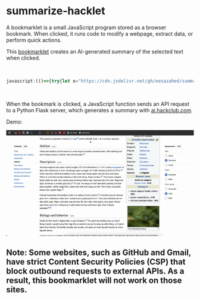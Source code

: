 # summarize-hacklet

A bookmarklet is a small JavaScript program stored as a browser bookmark. When clicked, it runs code to modify a webpage, extract data, or perform quick actions.

This [bookmarklet](https://github.com/eesazahed/summarize-hacklet/blob/main/bookmarklet/bookmarklet.min.js) creates an AI-generated summary of the selected text when clicked.

<br />

```javascript
javascript:(()=>{try{let e="https://cdn.jsdelivr.net/gh/eesazahed/summarize-hacklet@main/bookmarklet/popup.min.css",t=t=>{let r=document.querySelector(".summary-popup");r&&r.remove();let a=document.createElement("div");if(a.className="summary-popup",a.innerHTML="<div class='summary-inner'>"+t+"<button class='summary-close'>&times;</button></div>",!document.querySelector("link[href='"+e+"']")){let m=document.createElement("link");m.rel="stylesheet",m.href=e,document.head.appendChild(m)}a.querySelector(".summary-close").addEventListener("click",()=>{a.classList.add("fade-out"),setTimeout(()=>a.remove(),300)}),document.body.appendChild(a)},r=e=>e.replace(/^### (.*$)/gim,"<h3>$1</h3>").replace(/^## (.*$)/gim,"<h2>$1</h2>").replace(/^# (.*$)/gim,"<h1>$1</h1>").replace(/\*\*(.*?)\*\*/gim,"<strong>$1</strong>").replace(/\*(.*?)\*/gim,"<em>$1</em>").replace(/^- (.*$)/gim,"<ul><li>$1</li></ul>").replace(/\n/gim,"<br>"),a=window.getSelection().toString().trim();if(""===a){t("You need to select some text to summarize.");return}t("Generating summary..."),fetch("https://summarize-hacklet.vercel.app/api",{method:"POST",headers:{"Content-Type":"application/json"},body:JSON.stringify({text:a})}).then(e=>e.json()).then(e=>{if(!e.summary){t("No summary returned.");return}let a=r(e.summary);t("<div class='popup-content'>"+a+"</div>")}).catch(e=>{t("Error: "+e)})}catch{alert("Could not fetch API :(")}})();
```

<br />

When the bookmark is clicked, a JavaScript function sends an API request to a Python Flask server, which generates a summary with [ai.hackclub.com](https://ai.hackclub.com/).

Demo:

![image](https://raw.githubusercontent.com/eesazahed/summarize-hacklet/refs/heads/main/assets/demo.gif)

## Note: Some websites, such as GitHub and Gmail, have strict Content Security Policies (CSP) that block outbound requests to external APIs. As a result, this bookmarklet will not work on those sites.

